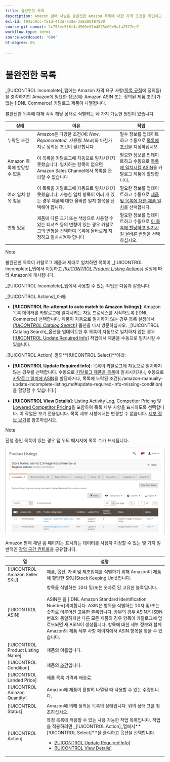```yaml
---
title: 불완전한 목록
description: Amazon 판매 채널은 불완전한 Amazon 목록에 대한 자격 조건을 확인하고 충족하는 데 도움이 되는 [!UICONTROL Incomplete] 탭을 제공합니다.
exl-id: f943c9cc-fa1d-4f3e-a3de-3a8d00f87890
source-git-commit: 2c753ec5f6f4cd509e61b4875e09e9a1a2577ee7
workflow-type: tm+mt
source-wordcount: '604'
ht-degree: 0%

---
```


# 불완전한 목록

_[!UICONTROL Incomplete]_탭에는 Amazon 자격 요구 사항([목록 규칙](./listing-rules.md)에 정의됨)을 충족하지만 Amazon에 필요한 정보(예: Amazon ASIN 또는 정의된 제품 조건)가 없는 [!DNL Commerce] 카탈로그 제품이 나열됩니다.

불완전한 목록에 대해 각각 해당 상태로 식별되는 네 가지 가능한 원인이 있습니다.

| 상태 | 이유 | 작업 |
|--- |--- |--- |
| 누락된 조건 | Amazon은 다양한 조건(예: _New_, _Repancreated_, _사용됨: New_)와 마찬가지로 정의된 조건이 필요합니다. | 필수 정보를 업데이트하고 수동으로 [목록에 조건](./amazon-manually-update-incomplete-listing.md#update-required-info-missing-condition)을 지정하십시오. |
| Amazon 목록에 할당할 수 없음 | 이 목록을 카탈로그에 자동으로 일치시키지 못했습니다. 일치하는 항목이 없으면 Amazon Sales Channel에서 목록을 관리할 수 없습니다 | 필요한 정보를 업데이트하고 수동으로 [목록에 일치시킬 ASIN](./amazon-manually-update-incomplete-listing.md#update-required-info-unable-to-assign-to-amazon-listing)을 카탈로그 제품에 할당합니다. |
| 여러 일치 항목 찾음 | 이 목록을 카탈로그에 자동으로 일치시키지 못했습니다. 가능한 일치 항목이 여러 개 있는 경우 제품에 대한 올바른 일치 항목을 선택해야 합니다. | 필요한 정보를 업데이트하고 수동으로 [제품 및 목록에 대한 제품 일치](./amazon-manually-update-incomplete-listing.md#update-required-info-multiple-matches-found)를 선택합니다. |
| 변형 있음 | 제품에 다른 크기 또는 색상으로 사용할 수 있는 티셔츠 등의 변형이 있는 경우 카탈로그의 변형을 선택하여 목록에 올바르게 지정하고 일치시켜야 합니다 | 필요한 정보를 업데이트하고 수동으로 [이 목록에 할당하고 일치시킬 올바른 변형](./amazon-manually-update-incomplete-listing.md#update-required-info-has-variants)을 선택하십시오. |

>[!NOTE]
>불완전한 목록이 카탈로그 제품과 제대로 일치하면 목록이 _[!UICONTROL Incomplete]_탭에서 이동하고 [_[!UICONTROL Product Listing Actions]_](./product-listing-actions.md) 설정에 따라 Amazon에 게시됩니다.

_[!UICONTROL Incomplete]_탭에서 사용할 수 있는 작업은 다음과 같습니다.

_[!UICONTROL Actions]_아래:

- **[!UICONTROL Re-attempt to auto match to Amazon listings]**: Amazon 목록 데이터를 카탈로그에 일치시키는 자동 프로세스를 시작하도록  [!DNL Commerce] 선택합니다. 제품이 자동으로 일치하지 않는 경우 목록 설정에서 [_[!UICONTROL Catalog Search]_](./catalog-search.md) 옵션을 다시 방문하십시오. _[!UICONTROL Catalog Search]_옵션을 업데이트한 후 목록이 자동으로 일치하지 않는 경우 [[!UICONTROL Update Required Info]](./amazon-manually-update-incomplete-listing.md#update-required-info-multiple-matches-found) 작업에서 제품을 수동으로 일치시킬 수 있습니다.

_[!UICONTROL Action]_열의&#x200B;**[!UICONTROL Select]**아래:

- **[!UICONTROL Update Required Info]**: 목록이 카탈로그에 자동으로 일치하지 않는 경우를 선택합니다. 수동으로 [카탈로그 제품을 목록](./amazon-manually-update-incomplete-listing.md#update-required-info-multiple-matches-found)에 일치시키거나, 수동으로 [카탈로그 일치에 ASIN](./amazon-manually-update-incomplete-listing.md#update-required-info-unable-to-assign-to-amazon-listing)을 할당하거나, 목록에 누락된 조건](./amazon-manually-update-incomplete-listing.md#update-required-info-missing-condition)을 할당할 수 있습니다.[

- **[!UICONTROL View Details]**: Listing Activity  [Log](./product-listing-details.md#listing-activity-log),  [Competitor Pricing](./product-listing-details.md#buy-box-competitor-pricing) 및  [Lowered Competitor Pricing](./product-listing-details.md#lowest-competitor-pricing)을 포함하여 목록 세부 사항을 표시하도록 선택합니다. 이 작업은 보기 전용입니다. 목록 세부 사항에서는 변경할 수 없습니다. [세부 정보 보기](./product-listing-details.md)를 참조하십시오.

>[!NOTE]
>
>진행 중인 목록이 있는 경우 탭 위의 메시지에 목록 수가 표시됩니다.

![불완전한 Amazon 목록](assets/amazon-incomplete-listings.png)

Amazon 판매 채널 홈 페이지는 표시되는 데이터를 사용자 지정할 수 있는 몇 가지 일반적인 [작업 공간 컨트롤](./workspace-controls.md)을 공유합니다.

| 열 | 설명 |
|--- |--- |
| [!UICONTROL Amazon Seller SKU] | 제품, 옵션, 가격 및 제조업체를 식별하기 위해 Amazon이 제품에 할당한 SKU(Stock Keeping Unit)입니다. |
| [!UICONTROL ASIN] | 항목을 식별하는 10자 및/또는 숫자로 된 고유한 블록입니다.<br><br>ASIN은 을  [!DNL Amazon Standard Identification Number]의미합니다. ASIN은 항목을 식별하는 10자 및/또는 숫자로 이루어진 고유한 블록입니다. 장부의 경우 ASIN은 ISBN 번호와 동일하지만 다른 모든 제품의 경우 항목이 카탈로그에 업로드되면 새 ASIN이 생성됩니다. 항목에 대한 세부 정보와 함께 Amazon의 제품 세부 사항 페이지에서 ASIN 항목을 찾을 수 있습니다. |
| [!UICONTROL Product Listing Name] | 제품의 이름입니다. |
| [!UICONTROL Condition] | 제품의 [조건](./product-listing-condition.md)입니다. |
| [!UICONTROL Landed Price] | 제품 목록 가격과 배송료. |
| [!UICONTROL Amazon Quantity] | Amazon에 제품이 활발히 나열될 때 사용할 수 있는 수량입니다. |
| [!UICONTROL Status] | Amazon에 의해 정의된 목록의 상태입니다. 위의 상태 표를 참조하십시오. |
| [!UICONTROL Action] | 특정 목록에 적용할 수 있는 사용 가능한 작업 목록입니다. 작업을 적용하려면 _[!UICONTROL Action]_열에서&#x200B;**[!UICONTROL Select]**을 클릭하고 옵션을 선택합니다.<ul><li>[[!UICONTROL Update Required Info]](./amazon-manually-update-incomplete-listing.md)</li><li>[[!UICONTROL View Details]](./product-listing-details.md)</li></ul> |
